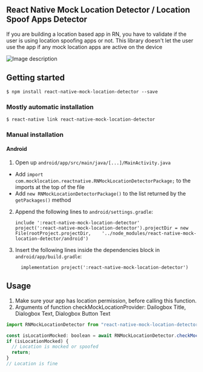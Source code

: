 ## React Native Mock Location Detector / Location Spoof Apps Detector

If you are building a location based app in RN, you have to validate if the user is using location spoofing apps or not. This library doesn't let the user use the app if any mock location apps are active on the device

![Image description](https://i.imgur.com/iT7OpSs.gif)

## Getting started

`$ npm install react-native-mock-location-detector --save`

### Mostly automatic installation

`$ react-native link react-native-mock-location-detector`

### Manual installation

#### Android

1. Open up `android/app/src/main/java/[...]/MainActivity.java`

- Add `import com.mocklocation.reactnative.RNMockLocationDetectorPackage;` to the imports at the top of the file
- Add `new RNMockLocationDetectorPackage()` to the list returned by the `getPackages()` method

2. Append the following lines to `android/settings.gradle`:
   ```
   include ':react-native-mock-location-detector'
   project(':react-native-mock-location-detector').projectDir = new File(rootProject.projectDir, 	'../node_modules/react-native-mock-location-detector/android')
   ```
3. Insert the following lines inside the dependencies block in `android/app/build.gradle`:
   ```
     implementation project(':react-native-mock-location-detector')
   ```

## Usage

1. Make sure your app has location permission, before calling this function.
2. Arguments of function checkMockLocationProvider: Dailogbox Title, Dialogbox Text, Dialogbox Button Text

```javascript
import RNMockLocationDetector from "react-native-mock-location-detector";

const isLocationMocked: boolean = await RNMockLocationDetector.checkMockLocationProvider();
if (isLocationMocked) {
  // Location is mocked or spoofed
  return;
}
// Location is fine
```
